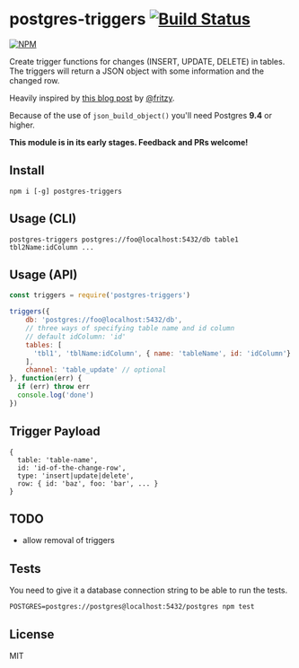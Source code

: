 # postgres-triggers [![Build Status](https://travis-ci.org/klaemo/postgres-triggers.svg)](https://travis-ci.org/klaemo/postgres-triggers)
[![NPM](https://nodei.co/npm/postgres-triggers.png)](https://nodei.co/npm/postgres-triggers/)

Create trigger functions for changes (INSERT, UPDATE, DELETE) in tables.
The triggers will return a JSON object with some information and the changed row.

Heavily inspired by [this blog post](https://blog.andyet.com/2015/04/06/postgres-pubsub-with-json) by [@fritzy](https://github.com/fritzy).

Because of the use of `json_build_object()` you'll need Postgres **9.4** or higher.

**This module is in its early stages. Feedback and PRs welcome!**

## Install

```
npm i [-g] postgres-triggers
```

## Usage (CLI)

```
postgres-triggers postgres://foo@localhost:5432/db table1 tbl2Name:idColumn ...
```

## Usage (API)

```javascript
const triggers = require('postgres-triggers')

triggers({
    db: 'postgres://foo@localhost:5432/db',
    // three ways of specifying table name and id column
    // default idColumn: 'id'
    tables: [
      'tbl1', 'tblName:idColumn', { name: 'tableName', id: 'idColumn'}
    ],
    channel: 'table_update' // optional
}, function(err) {
  if (err) throw err
  console.log('done')
})
```

## Trigger Payload

```
{
  table: 'table-name',
  id: 'id-of-the-change-row',
  type: 'insert|update|delete',
  row: { id: 'baz', foo: 'bar', ... }
}
```

## TODO

- allow removal of triggers

## Tests

You need to give it a database connection string to be able to run the tests.
```
POSTGRES=postgres://postgres@localhost:5432/postgres npm test
```

## License
MIT
